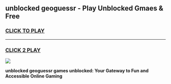 
## unblocked geoguessr - Play Unblocked Gmaes & Free
<h3>
<a href="https://news.freeplayer.one?title=unblocked_geoguessr&ref=16F">CLICK TO PLAY</a></h3>
<hr>

<h3>
<a href="https://news.freeplayer.one?title=unblocked_geoguessr&ref=16F">CLICK 2 PLAY</a>
  
</h3>

<a href="https://news.freeplayer.one?title=unblocked_geoguessr&ref=16F/"><img src="https://clearcache.store/games.png"></a>


**unblocked geoguessr games unblocked: Your Gateway to Fun and Accessible Online Gaming**
